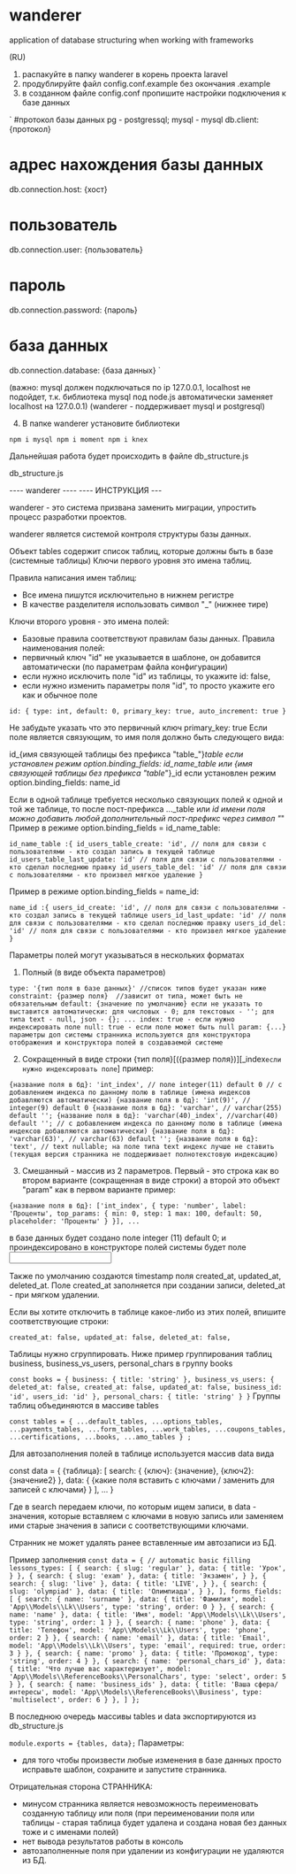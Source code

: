 # wanderer
application of database structuring when working with frameworks

(RU)
1) распакуйте в папку wanderer в корень проекта laravel
2) продублируйте файл config.conf.example без окончания .example
3) в созданном файле config.conf пропишите настройки подключения к базе данных

`
#протокол базы данных pg - postgressql; mysql - mysql
db.client: {протокол}
# адрес нахождения базы данных
db.connection.host: {хост}
# пользователь
db.connection.user: {пользователь}
# пароль
db.connection.password: {пароль}
# база данных
db.connection.database: {база данных}
`

(важно: mysql должен подключаться по ip 127.0.0.1, localhost не подойдет, т.к. библиотека mysql под node.js автоматически заменяет localhost на 127.0.0.1)
(wanderer - поддерживает mysql и postgresql)

4) В папке wanderer установите библиотеки

`
npm i mysql
npm i moment
npm i knex
`

Дальнейшая работа будет происходить в файле db_structure.js

db_structure.js

---- wanderer ----
---- ИНСТРУКЦИЯ ---

wanderer - это система призвана заменить миграции, упростить процесс разработки проектов.

wanderer является системой контроля структуры базы данных.

Объект tables содержит список таблиц, которые должны быть в базе (системные таблицы)
Ключи первого уровня это имена таблиц.

Правила написания имен таблиц:
* Все имена пишутся исключительно в нижнем регистре
* В качестве разделителя использовать символ "_" (нижнее тире)

Ключи второго уровня - это имена полей:
* Базовые правила соответствуют правилам базы данных. Правила наименования полей:
* первичный ключ "id" не указывается в шаблоне, он добавится автоматически (по параметрам файла конфигурации)
* если нужно исключить поле "id" из таблицы, то укажите id: false,
* если нужно изменить параметры поля "id", то просто укажите его как и обычное поле

`id: {
   type: int,
   default: 0,
   primary_key: true,
   auto_increment: true
}`


Не забудьте указать что это первичный ключ primary_key: true
Если поле является связующим, то имя поля должно быть следующего вида:

id_{имя связующей таблицы без префикса "table_"}_table если установлен режим option.binding_fields: id_name_table или {имя связующей таблицы без префикса "table_"}_id если установлен режим option.binding_fields: name_id

Если в одной таблице требуется несколько связующих полей к одной и той же таблице, то после пост-префикса ..._table или _id имени поля можно добавить любой дополнительный пост-префикс через символ "_"
Пример в режиме option.binding_fields = id_name_table:

`id_name_table :{
    id_users_table_create: 'id', // поля для связи с пользователями - кто создал запись в текущей таблице
    id_users_table_last_update: 'id' // поля для связи с пользователями - кто сделал последнюю правку
    id_users_table_del: 'id' // поля для связи с пользователями - кто произвел мягкое удаление
}`

Пример в режиме option.binding_fields = name_id:

`name_id :{
   users_id_create: 'id', // поля для связи с пользователями - кто создал запись в текущей таблице
   users_id_last_update: 'id' // поля для связи с пользователями - кто сделал последнюю правку
   users_id_del: 'id' // поля для связи с пользователями - кто произвел мягкое удаление
}`

Параметры полей могут указываться в нескольких форматах
1) Полный (в виде объекта параметров)

`type: '{тип поля в базе данных}' //список типов будет указан ниже
constraint: {размер поля}  //зависит от типа, может быть не обязательным
default: {значение по умолчанию} если не указать то выставится автоматически: для числовых - 0; для текстовых - ''; для типа text - null, json - {}; ...
index: true - если нужно индексировать поле
null: true - если поле может быть null
param: {...} параметры доп системы странника используются для конструктора отображения и конструктора полей в создаваемой системе`

2) Сокращенный в виде строки
{тип поля}[({размер поля})][_index`если нужно индексировать поле`]
пример:

`{название поля в бд}: 'int_index', // поле integer(11) default 0 // c добавлением индекса по данному полю в таблице (имена индексов добавляются автоматически)
{название поля в бд}: 'int(9)', // integer(9) default 0
{название поля в бд}: 'varchar', // varchar(255) default '';
{название поля в бд}: 'varchar(40)_index', //varchar(40) default ''; // c добавлением индекса по данному полю в таблице (имена индексов добавляются автоматически)
{название поля в бд}: 'varchar(63)', // varchar(63) default '';
{название поля в бд}: 'text', // text nullable; на поле типа text индекс лучше не ставить (текущая версия странника не поддерживает полнотекстовую индексацию)`

3) Смешанный - массив из 2 параметров. Первый - это строка как во втором варианте (сокращенная в виде строки) а второй это объект "param" как в первом варианте
пример:

`{название поля в бд}: ['int_index', {
  type: 'number',
  label: 'Проценты',
  top_params: {
  min: 0,
  step: 1
  max: 100,
  default: 50,
  placeholder: 'Проценты'
}
}], ...`

в базе данных будет создано поле integer (11) default 0; и проиндексировано
в конструкторе полей системы будет поле <input type="number">

Также по умолчанию создаются timestamp поля created_at, updated_at, deleted_at. Поле created_at заполняется при создании записи, deleted_at - при мягком удалении.  

Если вы хотите отключить в таблице какое-либо из этих полей, впишите соответствующие строки: 

`
created_at: false,
updated_at: false,
deleted_at: false,
`

Таблицы нужно сгруппировать. Ниже пример группирования таблиц business, business_vs_users, personal_chars в группу books  

`
const books = {
   business: {
       title: 'string'
   },
   business_vs_users: {
       deleted_at: false,
       created_at: false,
       updated_at: false,
       business_id: 'id',
       users_id: 'id'
   },
   personal_chars: {
       title: 'string'
   }
}
`
Группы таблиц объединяются в массиве tables

`
const
   tables = {
       ...default_tables,
       ...options_tables,
       ...payments_tables,
       ...form_tables,
       ...work_tables,
       ...coupons_tables,
       ...certifications,
       ...books,
       ...amo_tables
   }
;
`

Для автозаполнения полей в таблице используется массив data вида

const data = {
	{таблица}: [
		search: {
			{ключ}: {значение},
{ключ2}: {значение2}
},
data: {
	{какие поля вставить с ключами / заменить для записей с ключами}
}
], ...
}

Где в search передаем ключи, по которым ищем записи, в data - значения, которые вставляем с ключами в новую запись или заменяем ими старые значения в записи с соответствующими ключами.

Странник не может удалять ранее вставленные им автозаписи из БД.

Пример заполнения
`
const data = { // automatic basic filling
   lessons_types: [
       {
           search: {
               slug: 'regular'
           },
           data: {
               title: 'Урок',
           }
       },
       {
           search: {
               slug: 'exam'
           },
           data: {
               title: 'Экзамен',
           }
       },
       {
           search: {
               slug: 'live'
           },
           data: {
               title: 'LIVE',
           }
       },
       {
           search: {
               slug: 'olympiad'
           },
           data: {
               title: 'Олимпиада',
           }
       },
   ],
   forms_fields: [
       {
           search: {
               name: 'surname'
           },
           data: {
               title: 'Фамилия',
               model: 'App\\Models\\Lk\\Users',
               type: 'string',
               order: 0
           }
       },
       {
           search: {
               name: 'name'
           },
           data: {
               title: 'Имя',
               model: 'App\\Models\\Lk\\Users',
               type: 'string',
               order: 1
           }
       },
       {
           search: {
               name: 'phone'
           },
           data: {
               title: 'Телефон',
               model: 'App\\Models\\Lk\\Users',
               type: 'phone',
               order: 2
           }
       },
       {
           search: {
               name: 'email'
           },
           data: {
               title: 'Email',
               model: 'App\\Models\\Lk\\Users',
               type: 'email',
               required: true,
               order: 3
           }
       },
       {
           search: {
               name: 'promo'
           },
           data: {
               title: 'Промокод',
               type: 'string',
               order: 4
           }
       },
       {
           search: {
               name: 'personal_chars_id'
           },
           data: {
               title: 'Что лучше вас характеризует',
               model: 'App\\Models\\ReferenceBooks\\PersonalChars',
               type: 'select',
               order: 5
           }
       },
       {
           search: {
               name: 'business_ids'
           },
           data: {
               title: 'Ваша сфера/интересы',
               model: 'App\\Models\\ReferenceBooks\\Business',
               type: 'multiselect',
               order: 6
           }
       },
   ]
};
`

В последнюю очередь массивы tables и data экспортируются из db_structure.js

`
module.exports = {tables, data};
`
Параметры:
* для того чтобы произвести любые изменения в базе данных просто исправьте шаблон, сохраните и запустите странника.

Отрицательная сторона СТРАННИКА:
*  минусом странника является невозможность переименовать созданную таблицу или поля (при переименовании поля или таблицы - старая таблица будет удалена и создана новая без данных тоже и с именами полей)
*  нет вывода результатов работы в консоль
*  автозаполненные поля при удалении из конфигурации не удаляются из БД.

